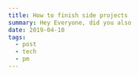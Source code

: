 ```yaml
---
title: How to finish side projects
summary: Hey Everyone, did you also  
date: 2019-04-10
tags:
  - post
  - tech
  - pm
---
```



